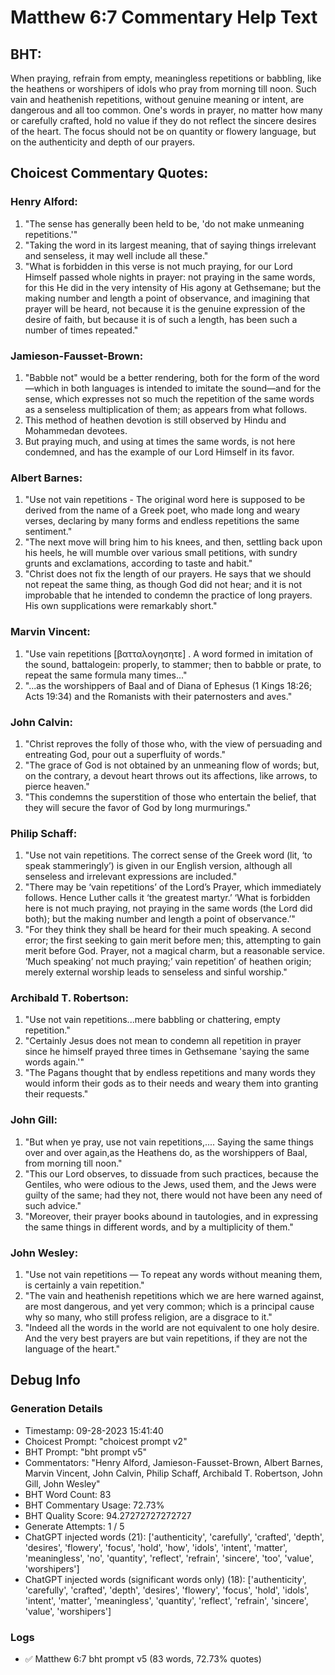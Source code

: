 # Matthew 6:7 Commentary Help Text

## BHT:
When praying, refrain from empty, meaningless repetitions or babbling, like the heathens or worshipers of idols who pray from morning till noon. Such vain and heathenish repetitions, without genuine meaning or intent, are dangerous and all too common. One's words in prayer, no matter how many or carefully crafted, hold no value if they do not reflect the sincere desires of the heart. The focus should not be on quantity or flowery language, but on the authenticity and depth of our prayers.

## Choicest Commentary Quotes:
### Henry Alford:
1. "The sense has generally been held to be, 'do not make unmeaning repetitions.'"
2. "Taking the word in its largest meaning, that of saying things irrelevant and senseless, it may well include all these."
3. "What is forbidden in this verse is not much praying, for our Lord Himself passed whole nights in prayer: not praying in the same words, for this He did in the very intensity of His agony at Gethsemane; but the making number and length a point of observance, and imagining that prayer will be heard, not because it is the genuine expression of the desire of faith, but because it is of such a length, has been such a number of times repeated."

### Jamieson-Fausset-Brown:
1. "Babble not" would be a better rendering, both for the form of the word—which in both languages is intended to imitate the sound—and for the sense, which expresses not so much the repetition of the same words as a senseless multiplication of them; as appears from what follows.
2. This method of heathen devotion is still observed by Hindu and Mohammedan devotees.
3. But praying much, and using at times the same words, is not here condemned, and has the example of our Lord Himself in its favor.

### Albert Barnes:
1. "Use not vain repetitions - The original word here is supposed to be derived from the name of a Greek poet, who made long and weary verses, declaring by many forms and endless repetitions the same sentiment."
2. "The next move will bring him to his knees, and then, settling back upon his heels, he will mumble over various small petitions, with sundry grunts and exclamations, according to taste and habit."
3. "Christ does not fix the length of our prayers. He says that we should not repeat the same thing, as though God did not hear; and it is not improbable that he intended to condemn the practice of long prayers. His own supplications were remarkably short."

### Marvin Vincent:
1. "Use vain repetitions [βατταλογησητε] . A word formed in imitation of the sound, battalogein: properly, to stammer; then to babble or prate, to repeat the same formula many times..."
2. "...as the worshippers of Baal and of Diana of Ephesus (1 Kings 18:26; Acts 19:34) and the Romanists with their paternosters and aves."

### John Calvin:
1. "Christ reproves the folly of those who, with the view of persuading and entreating God, pour out a superfluity of words."
2. "The grace of God is not obtained by an unmeaning flow of words; but, on the contrary, a devout heart throws out its affections, like arrows, to pierce heaven."
3. "This condemns the superstition of those who entertain the belief, that they will secure the favor of God by long murmurings."

### Philip Schaff:
1. "Use not vain repetitions. The correct sense of the Greek word (lit, ‘to speak stammeringly’) is given in our English version, although all senseless and irrelevant expressions are included."
2. "There may be ‘vain repetitions’ of the Lord’s Prayer, which immediately follows. Hence Luther calls it ‘the greatest martyr.’ ‘What is forbidden here is not  much praying, not praying  in the same words  (the Lord did both); but the making number and length a  point of observance.’" 
3. "For they think they shall be heard for their much speaking. A second error; the first seeking to gain merit before men; this, attempting to gain merit before God. Prayer, not a magical charm, but a reasonable service. ‘Much speaking’ not much praying;’ vain repetition’ of heathen origin; merely external worship leads to senseless and sinful worship."

### Archibald T. Robertson:
1. "Use not vain repetitions...mere babbling or chattering, empty repetition."
2. "Certainly Jesus does not mean to condemn all repetition in prayer since he himself prayed three times in Gethsemane 'saying the same words again.'"
3. "The Pagans thought that by endless repetitions and many words they would inform their gods as to their needs and weary them into granting their requests."

### John Gill:
1. "But when ye pray, use not vain repetitions,.... Saying the same things over and over again,as the Heathens do, as the worshippers of Baal, from morning till noon." 
2. "This our Lord observes, to dissuade from such practices, because the Gentiles, who were odious to the Jews, used them, and the Jews were guilty of the same; had they not, there would not have been any need of such advice."
3. "Moreover, their prayer books abound in tautologies, and in expressing the same things in different words, and by a multiplicity of them."

### John Wesley:
1. "Use not vain repetitions — To repeat any words without meaning them, is certainly a vain repetition."
2. "The vain and heathenish repetitions which we are here warned against, are most dangerous, and yet very common; which is a principal cause why so many, who still profess religion, are a disgrace to it."
3. "Indeed all the words in the world are not equivalent to one holy desire. And the very best prayers are but vain repetitions, if they are not the language of the heart."


## Debug Info
### Generation Details
- Timestamp: 09-28-2023 15:41:40
- Choicest Prompt: "choicest prompt v2"
- BHT Prompt: "bht prompt v5"
- Commentators: "Henry Alford, Jamieson-Fausset-Brown, Albert Barnes, Marvin Vincent, John Calvin, Philip Schaff, Archibald T. Robertson, John Gill, John Wesley"
- BHT Word Count: 83
- BHT Commentary Usage: 72.73%
- BHT Quality Score: 94.27272727272727
- Generate Attempts: 1 / 5
- ChatGPT injected words (21):
	['authenticity', 'carefully', 'crafted', 'depth', 'desires', 'flowery', 'focus', 'hold', 'how', 'idols', 'intent', 'matter', 'meaningless', 'no', 'quantity', 'reflect', 'refrain', 'sincere', 'too', 'value', 'worshipers']
- ChatGPT injected words (significant words only) (18):
	['authenticity', 'carefully', 'crafted', 'depth', 'desires', 'flowery', 'focus', 'hold', 'idols', 'intent', 'matter', 'meaningless', 'quantity', 'reflect', 'refrain', 'sincere', 'value', 'worshipers']

### Logs
- ✅ Matthew 6:7 bht prompt v5 (83 words, 72.73% quotes)